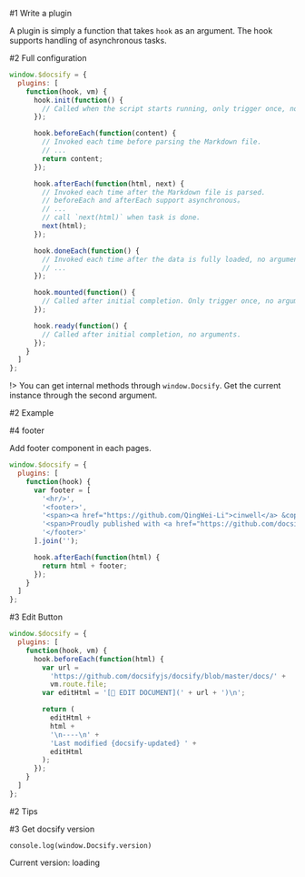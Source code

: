 #1 Write a plugin

A plugin is simply a function that takes `hook` as an argument. The hook supports handling of asynchronous tasks.

#2 Full configuration

```js
window.$docsify = {
  plugins: [
    function(hook, vm) {
      hook.init(function() {
        // Called when the script starts running, only trigger once, no arguments,
      });

      hook.beforeEach(function(content) {
        // Invoked each time before parsing the Markdown file.
        // ...
        return content;
      });

      hook.afterEach(function(html, next) {
        // Invoked each time after the Markdown file is parsed.
        // beforeEach and afterEach support asynchronous。
        // ...
        // call `next(html)` when task is done.
        next(html);
      });

      hook.doneEach(function() {
        // Invoked each time after the data is fully loaded, no arguments,
        // ...
      });

      hook.mounted(function() {
        // Called after initial completion. Only trigger once, no arguments.
      });

      hook.ready(function() {
        // Called after initial completion, no arguments.
      });
    }
  ]
};
```

!> You can get internal methods through `window.Docsify`. Get the current instance through the second argument.

#2 Example

#4 footer

Add footer component in each pages.

```js
window.$docsify = {
  plugins: [
    function(hook) {
      var footer = [
        '<hr/>',
        '<footer>',
        '<span><a href="https://github.com/QingWei-Li">cinwell</a> &copy;2017.</span>',
        '<span>Proudly published with <a href="https://github.com/docsifyjs/docsify" target="_blank">docsify</a>.</span>',
        '</footer>'
      ].join('');

      hook.afterEach(function(html) {
        return html + footer;
      });
    }
  ]
};
```

#3 Edit Button

```js
window.$docsify = {
  plugins: [
    function(hook, vm) {
      hook.beforeEach(function(html) {
        var url =
          'https://github.com/docsifyjs/docsify/blob/master/docs/' +
          vm.route.file;
        var editHtml = '[📝 EDIT DOCUMENT](' + url + ')\n';

        return (
          editHtml +
          html +
          '\n----\n' +
          'Last modified {docsify-updated} ' +
          editHtml
        );
      });
    }
  ]
};
```

#2 Tips

#3 Get docsify version

```
console.log(window.Docsify.version)
```

Current version: <span id='tip-version'>loading</span>

<script>
document.getElementById('tip-version').innerText = Docsify.version
</script>
